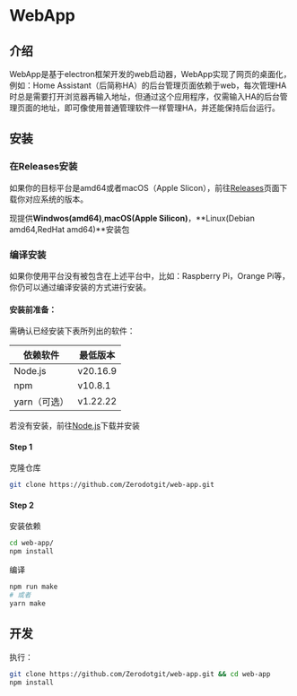 # WebApp

## 介绍

WebApp是基于electron框架开发的web启动器，WebApp实现了网页的桌面化，例如：Home Assistant（后简称HA）的后台管理页面依赖于web，每次管理HA时总是需要打开浏览器再输入地址，但通过这个应用程序，仅需输入HA的后台管理页面的地址，即可像使用普通管理软件一样管理HA，并还能保持后台运行。

## 安装

### 在Releases安装

如果你的目标平台是amd64或者macOS（Apple Slicon），前往[Releases](https://github.com/Zerodotgit/web-app/releases)页面下载你对应系统的版本。

现提供**Windwos(amd64)**,**macOS(Apple Silicon)**，**Linux(Debian amd64,RedHat amd64)**安装包

### 编译安装

如果你使用平台没有被包含在上述平台中，比如：Raspberry Pi，Orange Pi等，你仍可以通过编译安装的方式进行安装。

#### 安装前准备：

需确认已经安装下表所列出的软件：

| 依赖软件     | 最低版本 |
| ------------ | -------- |
| Node.js      | v20.16.9 |
| npm          | v10.8.1  |
| yarn（可选） | v1.22.22 |

若没有安装，前往[Node.js](https://nodejs.org/zh-cn/download/package-manager)下载并安装

#### Step 1

克隆仓库

```bash
git clone https://github.com/Zerodotgit/web-app.git
```

#### Step 2

安装依赖

```bash
cd web-app/
npm install
```

编译

```bash
npm run make
# 或者
yarn make
```

## 开发

执行：

```bash
git clone https://github.com/Zerodotgit/web-app.git && cd web-app
npm install
```